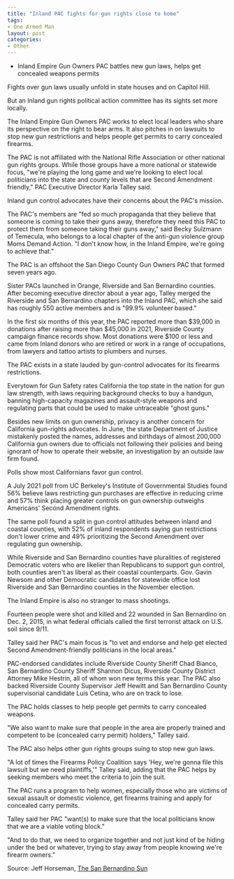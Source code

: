 ```yaml
---
title: "Inland PAC fights for gun rights close to home"
tags:
- One Armed Man
layout: post
categories:
- Other
---
```


- Inland Empire Gun Owners PAC battles new gun laws, helps get concealed weapons permits

Fights over gun laws usually unfold in state houses and on Capitol Hill.

But an Inland gun rights political action committee has its sights set more locally.

The Inland Empire Gun Owners PAC works to elect local leaders who share its perspective on the right to bear arms. It also pitches in on lawsuits to stop new gun restrictions and helps people get permits to carry concealed firearms.

The PAC is not affiliated with the National Rifle Association or other national gun rights groups. While those groups have a more national or statewide focus, "we're playing the long game and we're looking to elect local politicians into the state and county levels that are Second Amendment friendly," PAC Executive Director Karla Talley said.

Inland gun control advocates have their concerns about the PAC's mission.

The PAC's members are "fed so much propaganda that they believe that someone is coming to take their guns away, therefore they need this PAC to protect them from someone taking their guns away," said Becky Sulzmann of Temecula, who belongs to a local chapter of the anti-gun violence group Moms Demand Action. "I don't know how, in the Inland Empire, we're going to achieve that."

The PAC is an offshoot the San Diego County Gun Owners PAC that formed seven years ago.

Sister PACs launched in Orange, Riverside and San Bernardino counties. After becoming executive director about a year ago, Talley merged the Riverside and San Bernardino chapters into the Inland PAC, which she said has roughly 550 active members and is "99.9% volunteer based."

In the first six months of this year, the PAC reported more than $39,000 in donations after raising more than $45,000 in 2021, Riverside County campaign finance records show. Most donations were $100 or less and came from Inland donors who are retired or work in a range of occupations, from lawyers and tattoo artists to plumbers and nurses.

The PAC exists in a state lauded by gun-control advocates for its firearms restrictions.

Everytown for Gun Safety rates California the top state in the nation for gun law strength, with laws requiring background checks to buy a handgun, banning high-capacity magazines and assault-style weapons and regulating parts that could be used to make untraceable "ghost guns."

Besides new limits on gun ownership, privacy is another concern for California gun-rights advocates. In June, the state Department of Justice mistakenly posted the names, addresses and birthdays of almost 200,000 California gun owners due to officials not following their policies and being ignorant of how to operate their website, an investigation by an outside law firm found.

Polls show most Californians favor gun control.

A July 2021 poll from UC Berkeley's Institute of Governmental Studies found 56% believe laws restricting gun purchases are effective in reducing crime and 57% think placing greater controls on gun ownership outweighs Americans' Second Amendment rights.

The same poll found a split in gun control attitudes between inland and coastal counties, with 52% of inland respondents saying gun restrictions don't lower crime and 49% prioritizing the Second Amendment over regulating gun ownership.

While Riverside and San Bernardino counties have pluralities of registered Democratic voters who are likelier than Republicans to support gun control, both counties aren't as liberal as their coastal counterparts. Gov. Gavin Newsom and other Democratic candidates for statewide office lost Riverside and San Bernardino counties in the November election.

The Inland Empire is also no stranger to mass shootings.

Fourteen people were shot and killed and 22 wounded in San Bernardino on Dec. 2, 2015, in what federal officials called the first terrorist attack on U.S. soil since 9/11.

Talley said her PAC's main focus is "to vet and endorse and help get elected Second Amendment-friendly politicians in the local areas."

PAC-endorsed candidates include Riverside County Sheriff Chad Bianco, San Bernardino County Sheriff Shannon Dicus, Riverside County District Attorney Mike Hestrin, all of whom won new terms this year. The PAC also backed Riverside County Supervisor Jeff Hewitt and San Bernardino County supervisorial candidate Luis Cetina, who are on track to lose.

The PAC holds classes to help people get permits to carry concealed weapons.

"We also want to make sure that people in the area are properly trained and competent to be (concealed carry permit) holders," Talley said.

The PAC also helps other gun rights groups suing to stop new gun laws.

"A lot of times the Firearms Policy Coalition says 'Hey, we're gonna file this lawsuit but we need plaintiffs,'" Talley said, adding that the PAC helps by seeking members who meet the criteria to join the suit.

The PAC runs a program to help women, especially those who are victims of sexual assault or domestic violence, get firearms training and apply for concealed carry permits.

Talley said her PAC "want(s) to make sure that the local politicians know that we are a viable voting block."

"And to do that, we need to organize together and not just kind of be hiding under the bed or whatever, trying to stay away from people knowing we're firearm owners."

Source: Jeff Horseman, [The San Bernardino Sun](https://www.sbsun.com/2022/12/02/inland-pac-fights-for-gun-rights-close-to-home/)